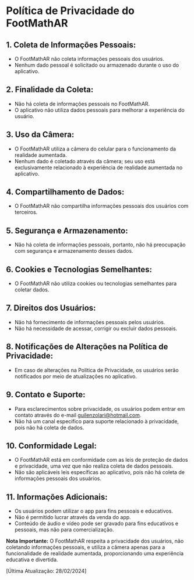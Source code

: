 # Política de Privacidade do FootMathAR

## 1. Coleta de Informações Pessoais:

- O FootMathAR não coleta informações pessoais dos usuários.
- Nenhum dado pessoal é solicitado ou armazenado durante o uso do aplicativo.

## 2. Finalidade da Coleta:

- Não há coleta de informações pessoais no FootMathAR.
- O aplicativo não utiliza dados pessoais para melhorar a experiência do usuário.

## 3. Uso da Câmera:

- O FootMathAR utiliza a câmera do celular para o funcionamento da realidade aumentada.
- Nenhum dado é coletado através da câmera; seu uso está exclusivamente relacionado à experiência de realidade aumentada no aplicativo.

## 4. Compartilhamento de Dados:

- O FootMathAR não compartilha informações pessoais dos usuários com terceiros.

## 5. Segurança e Armazenamento:

- Não há coleta de informações pessoais, portanto, não há preocupação com segurança e armazenamento desses dados.

## 6. Cookies e Tecnologias Semelhantes:

- O FootMathAR não utiliza cookies ou tecnologias semelhantes para coletar dados.

## 7. Direitos dos Usuários:

- Não há fornecimento de informações pessoais pelos usuários.
- Não há necessidade de acessar, corrigir ou excluir dados pessoais.

## 8. Notificações de Alterações na Política de Privacidade:

- Em caso de alterações na Política de Privacidade, os usuários serão notificados por meio de atualizações no aplicativo.

## 9. Contato e Suporte:

- Para esclarecimentos sobre privacidade, os usuários podem entrar em contato através do e-mail guilenzolari@hotmail.com.
- Não há um canal específico para suporte relacionado à privacidade, pois não há coleta de dados.

## 10. Conformidade Legal:

- O FootMathAR está em conformidade com as leis de proteção de dados e privacidade, uma vez que não realiza coleta de dados pessoais.
- Não são aplicáveis leis específicas ao aplicativo, pois não há coleta de informações pessoais dos usuários.

## 11. Informações Adicionais:

- Os usuários podem utilizar o app para fins pessoais e educativos.
- Não é permitido lucrar através da venda do app.
- Conteúdo de áudio e vídeo pode ser gravado para fins educativos e pessoais, mas não para comercialização.

**Nota Importante:** O FootMathAR respeita a privacidade dos usuários, não coletando informações pessoais, e utiliza a câmera apenas para a funcionalidade de realidade aumentada, proporcionando uma experiência educativa e divertida.

[Última Atualização: 28/02/2024]
